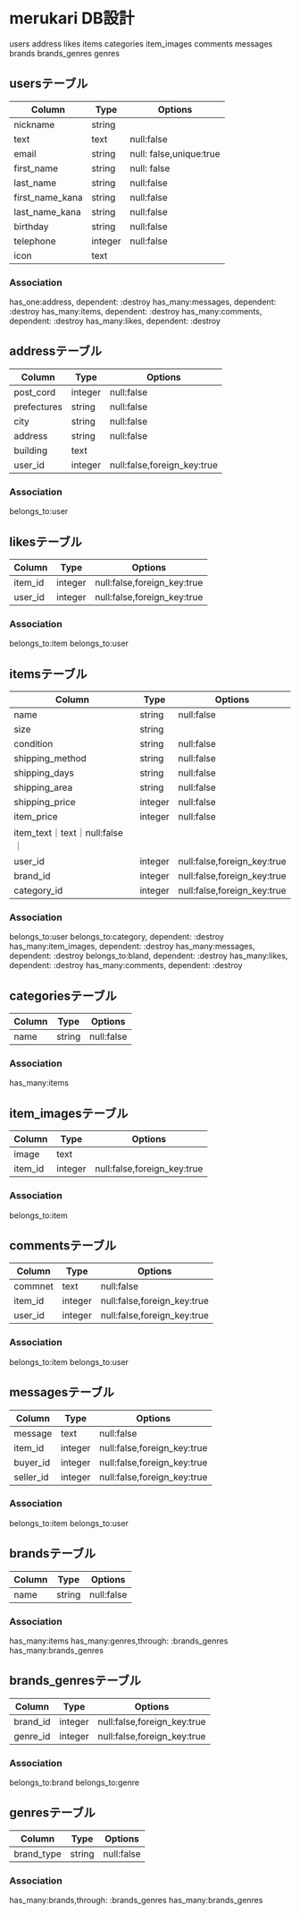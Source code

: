 # merukari DB設計
users
address
likes
items
categories
item_images
comments
messages
brands
brands_genres
genres

## usersテーブル
|Column|Type|Options|
|------|----|-------|
|nickname|string| |
|text|text|null:false|
|email|string|null: false,unique:true|
|first_name|string|null: false|
|last_name|string|null:false|
|first_name_kana|string|null:false|
|last_name_kana|string|null:false|
|birthday|string|null:false|
|telephone|integer|null:false|
|icon|text||
### Association
has_one:address, dependent: :destroy
has_many:messages, dependent: :destroy
has_many:items, dependent: :destroy
has_many:comments, dependent: :destroy
has_many:likes, dependent: :destroy


## addressテーブル
|Column|Type|Options|
|------|----|-------|
|post_cord|integer|null:false|
|prefectures|string|null:false|
|city|string|null:false|
|address|string|null:false|
|building|text||
|user_id|integer|null:false,foreign_key:true|
### Association
belongs_to:user


## likesテーブル
|Column|Type|Options|
|------|----|-------|
|item_id|integer|null:false,foreign_key:true|
|user_id|integer|null:false,foreign_key:true|
### Association
belongs_to:item
belongs_to:user


## itemsテーブル
|Column|Type|Options|
|------|----|-------|
|name|string|null:false|
|size|string||
|condition|string|null:false|
|shipping_method|string|null:false|
|shipping_days|string|null:false|
|shipping_area|string|null:false|
|shipping_price|integer|null:false|
|item_price|integer|null:false|
|item_text｜text｜null:false｜
|user_id|integer|null:false,foreign_key:true|
|brand_id|integer|null:false,foreign_key:true|
|category_id|integer|null:false,foreign_key:true|
### Association
belongs_to:user
belongs_to:category, dependent: :destroy
has_many:item_images, dependent: :destroy
has_many:messages, dependent: :destroy
belongs_to:bland, dependent: :destroy
has_many:likes, dependent: :destroy
has_many:comments, dependent: :destroy


## categoriesテーブル
|Column|Type|Options|
|------|----|-------|
|name|string|null:false|
### Association
has_many:items


## item_imagesテーブル
|Column|Type|Options|
|------|----|-------|
|image|text||
|item_id|integer|null:false,foreign_key:true|
### Association
belongs_to:item


## commentsテーブル
|Column|Type|Options|
|------|----|-------|
|commnet|text|null:false|
|item_id|integer|null:false,foreign_key:true|
|user_id|integer|null:false,foreign_key:true|
### Association
belongs_to:item
belongs_to:user


## messagesテーブル
|Column|Type|Options|
|------|----|-------|
|message|text|null:false|
|item_id|integer|null:false,foreign_key:true|
|buyer_id|integer|null:false,foreign_key:true|
|seller_id|integer|null:false,foreign_key:true|
### Association
belongs_to:item
belongs_to:user


## brandsテーブル
|Column|Type|Options|
|------|----|-------|
|name|string|null:false|
### Association
has_many:items
has_many:genres,through: :brands_genres
has_many:brands_genres


## brands_genresテーブル
|Column|Type|Options|
|------|----|-------|
|brand_id|integer|null:false,foreign_key:true|
|genre_id|integer|null:false,foreign_key:true|
### Association
belongs_to:brand
belongs_to:genre


## genresテーブル
|Column|Type|Options|
|------|----|-------|
|brand_type|string|null:false|
### Association
has_many:brands,through: :brands_genres
has_many:brands_genres


